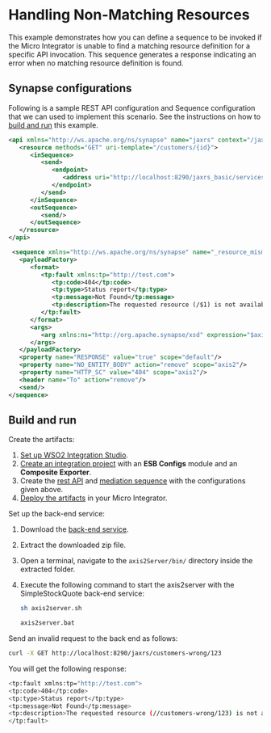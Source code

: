 # Handling Non-Matching Resources
    
This example demonstrates how you can define a sequence to be invoked if the Micro Integrator is unable to find a matching resource definition for a specific API invocation. This sequence generates a response indicating an error when no matching resource definition is found.
    
## Synapse configurations

Following is a sample REST API configuration and Sequence configuration that we can used to implement this scenario. See the instructions on how to [build and run](#build-and-run) this example.
        
```xml tab='REST Api'
<api xmlns="http://ws.apache.org/ns/synapse" name="jaxrs" context="/jaxrs">
   <resource methods="GET" uri-template="/customers/{id}">
      <inSequence>
         <send>
            <endpoint>
               <address uri="http://localhost:8290/jaxrs_basic/services/customers/customerservice"/>
            </endpoint>
         </send>
      </inSequence>
      <outSequence>
         <send/>
      </outSequence>
   </resource>
</api> 
```
    
```xml tab='Sequence'
 <sequence xmlns="http://ws.apache.org/ns/synapse" name="_resource_mismatch_handler_">
   <payloadFactory>
      <format>
         <tp:fault xmlns:tp="http://test.com">
            <tp:code>404</tp:code>
            <tp:type>Status report</tp:type>
            <tp:message>Not Found</tp:message>
            <tp:description>The requested resource (/$1) is not available.</tp:description>
         </tp:fault>
      </format>
      <args>
         <arg xmlns:ns="http://org.apache.synapse/xsd" expression="$axis2:REST_URL_POSTFIX"/>
      </args>
   </payloadFactory>
   <property name="RESPONSE" value="true" scope="default"/>
   <property name="NO_ENTITY_BODY" action="remove" scope="axis2"/>
   <property name="HTTP_SC" value="404" scope="axis2"/>
   <header name="To" action="remove"/>
   <send/>
</sequence>
```
## Build and run

Create the artifacts:

1. [Set up WSO2 Integration Studio]({{base_path}}/develop/installing-wso2-integration-studio).
2. [Create an integration project]({{base_path}}/develop/create-integration-project) with an <b>ESB Configs</b> module and an <b>Composite Exporter</b>.
3. Create the [rest API]({{base_path}}/develop/creating-artifacts/creating-an-api) and [mediation sequence]({{base_path}}/develop/creating-artifacts/creating-reusable-sequences) with the configurations given above.
4. [Deploy the artifacts]({{base_path}}/develop/deploy-artifacts) in your Micro Integrator.

Set up the back-end service:

1. Download the [back-end service](https://github.com/wso2-docs/WSO2_EI/blob/master/Back-End-Service/axis2Server.zip).
2. Extract the downloaded zip file.
3. Open a terminal, navigate to the `axis2Server/bin/` directory inside the extracted folder.
4. Execute the following command to start the axis2server with the SimpleStockQuote back-end service:
   
      ```bash tab='On MacOS/Linux/CentOS'
      sh axis2server.sh
      ```
          
      ```bash tab='On Windows'
      axis2server.bat
      ```

Send an invalid request to the back end as follows:
    
```bash
curl -X GET http://localhost:8290/jaxrs/customers-wrong/123
```
    
You will get the following response:
    
```bash
<tp:fault xmlns:tp="http://test.com">
<tp:code>404</tp:code>
<tp:type>Status report</tp:type>
<tp:message>Not Found</tp:message>
<tp:description>The requested resource (//customers-wrong/123) is not available.</tp:description>
</tp:fault>
```